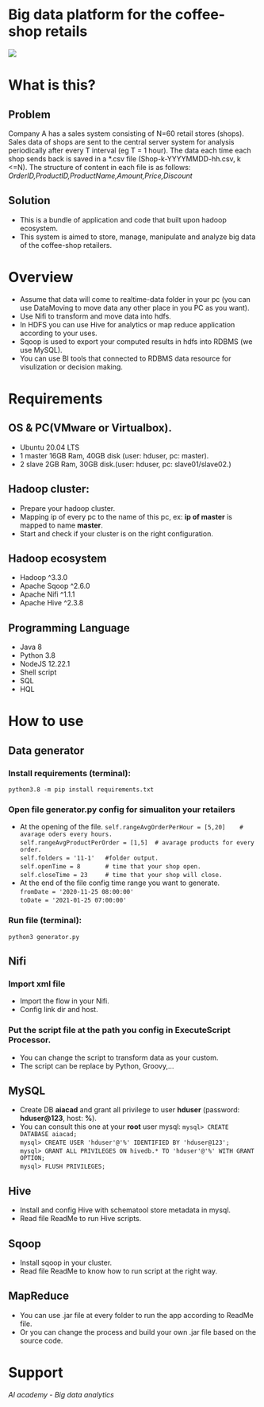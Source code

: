 # Big data platform for the coffee-shop retails
<img src="https://user-images.githubusercontent.com/83225697/121920357-28354180-cd62-11eb-9aef-2ae4b4986ad2.png" />

# What is this?
## Problem
Company A has a sales system consisting of N=60 retail stores (shops). Sales data of shops are sent to the central server system for analysis periodically after every T interval (eg T = 1 hour). The data each time each shop sends back is saved in a *.csv file (Shop-k-YYYYMMDD-hh.csv, k <=N). The structure of content in each file is as follows:
*OrderID,ProductID,ProductName,Amount,Price,Discount*
## Solution
- This is a bundle of application and code that built upon hadoop ecosystem.
- This system is aimed to store, manage, manipulate and analyze big data of the coffee-shop retailers.
# Overview
- Assume that data will come to realtime-data folder in your pc (you can use DataMoving to move data any other place in you PC as you want).
- Use Nifi to transform and move data into hdfs.
- In HDFS you can use Hive for analytics or map reduce application according to your uses.
- Sqoop is used to export your computed results in hdfs into RDBMS (we use MySQL).
- You can use BI tools that connected to RDBMS data resource for visulization or decision making.
# Requirements
## OS & PC(VMware or Virtualbox).
- Ubuntu 20.04 LTS
- 1 master 16GB Ram, 40GB disk (user: hduser, pc: master).
- 2 slave 2GB Ram, 30GB disk.(user: hduser, pc: slave01/slave02.)
## Hadoop cluster:
- Prepare your hadoop cluster.
- Mapping ip of every pc to the name of this pc, ex: **ip of master** is mapped to name **master**.
- Start and check if your cluster is on the right configuration.
## Hadoop ecosystem
- Hadoop ^3.3.0
- Apache Sqoop ^2.6.0
- Apache Nifi ^1.1.1
- Apache Hive ^2.3.8
## Programming Language
- Java 8
- Python 3.8
- NodeJS 12.22.1
- Shell script
- SQL
- HQL
# How to use
## Data generator
### Install requirements (terminal):
`python3.8 -m pip install requirements.txt`
### Open file generator.py config for simualiton your retailers
- At the opening of the file.
`self.rangeAvgOrderPerHour = [5,20]    # avarage oders every hours.`\
`self.rangeAvgProductPerOrder = [1,5]  # avarage products for every order.`\
`self.folders = '11-1'   #folder output.`\
`self.openTime = 8       # time that your shop open.`\
`self.closeTime = 23     # time that your shop will close.`
- At the end of the file config time range you want to generate.\
`fromDate = '2020-11-25 08:00:00'`\
`toDate = '2021-01-25 07:00:00'`
### Run file (terminal):
`python3 generator.py`
## Nifi
### Import xml file
- Import the flow in your Nifi.
- Config link dir and host.
### Put the script file at the path you config in ExecuteScript Processor.
- You can change the script to transform data as your custom.
- The script can be replace by Python, Groovy,...
## MySQL
- Create DB **aiacad** and grant all privilege to user **hduser** (password: **hduser@123**, host: **%**).
- You can consult this one at your **root** user mysql:
`mysql> CREATE DATABASE aiacad;`\
`mysql> CREATE USER 'hduser'@'%' IDENTIFIED BY 'hduser@123';`\
`mysql> GRANT ALL PRIVILEGES ON hivedb.* TO 'hduser'@'%' WITH GRANT OPTION;`\
`mysql> FLUSH PRIVILEGES;`
## Hive
- Install and config Hive with schematool store metadata in mysql.
- Read file ReadMe to run Hive scripts.
## Sqoop
- Install sqoop in your cluster.
- Read file ReadMe to know how to run script at the right way.
## MapReduce
- You can use .jar file at every folder to run the app according to ReadMe file.
- Or you can change the process and build your own .jar file based on the source code.
# Support
*AI academy - Big data analytics*
